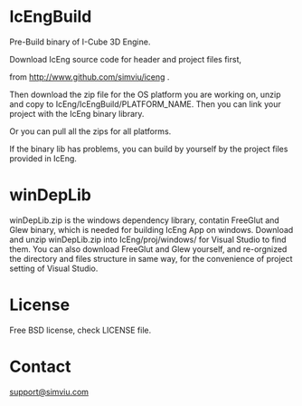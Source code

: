 # IcEngBuild

Pre-Build binary of I-Cube 3D Engine.

Download IcEng source code for header and project files first,

from http://www.github.com/simviu/iceng .

Then download the zip file for the OS platform you are working on,
unzip and copy to IcEng/IcEngBuild/PLATFORM_NAME. 
Then you can link your project with the IcEng binary library.

Or you can pull all the zips for all platforms.

If the binary lib has problems, you can build by yourself
by the project files provided in IcEng.

# winDepLib
winDepLib.zip is the windows dependency library, contatin FreeGlut and Glew binary,
which is needed for building IcEng App on windows. Download and unzip winDepLib.zip into IcEng/proj/windows/ for Visual Studio to find them.
You can also download FreeGlut and Glew yourself,
and re-orgnized the directory and files structure in same way, for the convenience of project setting of Visual Studio.

# License
Free BSD license, check LICENSE file.

# Contact
support@simviu.com



